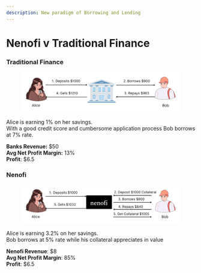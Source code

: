 ```yaml
---
description: New paradigm of Borrowing and Lending
---
```


# Nenofi v Traditional Finance

### Traditional Finance

<figure><img src="../.gitbook/assets/Alice .png" alt=""><figcaption></figcaption></figure>

Alice is earning 1% on her savings.\
With a good credit score and cumbersome application process Bob borrows at 7% rate.

**Banks Revenue:** $50\
**Avg Net Profit Margin:** 13%\
**Profit**: $6.5

### Nenofi

<figure><img src="../.gitbook/assets/Alice(1).png" alt=""><figcaption></figcaption></figure>

Alice is earning 3.2% on her savings.\
Bob borrows at 5% rate while his collateral appreciates in value

**Nenofi Revenue**: $8 \
**Avg Net Profit Margin**: 85%\
**Profit**: $6.5
